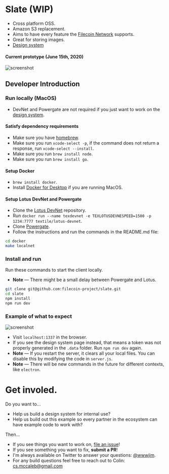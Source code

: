 # Slate (WIP)

- Cross platform OSS.
- Amazon S3 replacement.
- Aims to have every feature the [Filecoin Network](https://filecoin.io) supports.
- Great for storing images.
- [Design system](https://slate.host/system)

#### Current prototype (June 15th, 2020)

![screenshot](https://user-images.githubusercontent.com/310223/84873452-1c704b80-b038-11ea-8398-4a73c4d9850e.png)

## Developer Introduction

### Run locally (MacOS)

- DevNet and Powergate are not required if you just want to work on the [design system](https://slate.host/system).

#### Satisfy dependency requirements

- Make sure you have [homebrew](https://brew.sh/).
- Make sure you run `xcode-select -p`, if the command does not return a response, run `xcode-select --install`.
- Make sure you run `brew install node`.
- Make sure you run `brew install go`.

#### Setup Docker

- `brew install docker`.
- Install [Docker for Desktop](https://www.docker.com/products/docker-desktop) if you are running MacOS.

#### Setup Lotus DevNet and Powergate

- Clone the [Lotus DevNet](https://github.com/textileio/lotus-devnet) repository.
- Run `docker run --name texdevnet -e TEXLOTUSDEVNESPEED=1500 -p 1234:7777 textile/lotus-devnet`.
- Clone [Powergate](https://github.com/textileio/powergate/).
- Follow the instructions and run the commands in the README.md file:

```sh
cd docker
make localnet
```

### Install and run

Run these commands to start the client locally.

- **Note** — There might be a small delay between Powergate and Lotus.

```sh
git clone git@github.com:filecoin-project/slate.git
cd slate
npm install
npm run dev
```

### Example of what to expect

![screenshot](https://user-images.githubusercontent.com/310223/84878302-7d028700-b03e-11ea-82c4-c53dca9d7e65.png)

- Visit `localhost:1337` in the browser.
- If you see the design system page instead, that means a token was not properly generated in the `.data` folder. Run `npm run dev` again.
- **Note** — If you restart the server, it clears all your local files. You can disable this by modifying the code in `server.js`.
- **Note** — There will be new commands in the future for different contexts, like `electron`.

# Get involed.

Do you want to...

- Help us build a design system for internal use?
- Help us build out this example so every partner in the ecosystem can have example code to work with?

Then...

- If you see things you want to work on, [file an issue](https://github.com/filecoin-project/slate/issues)!
- If you see something you want to fix, **submit a PR**!
- I'm always available on Twitter to answer your questions: [@wwwjim](https://www.twitter.com/wwwjim).
- For any build questions feel free to reach out to Colin: <cs.mccaleb@gmail.com>
